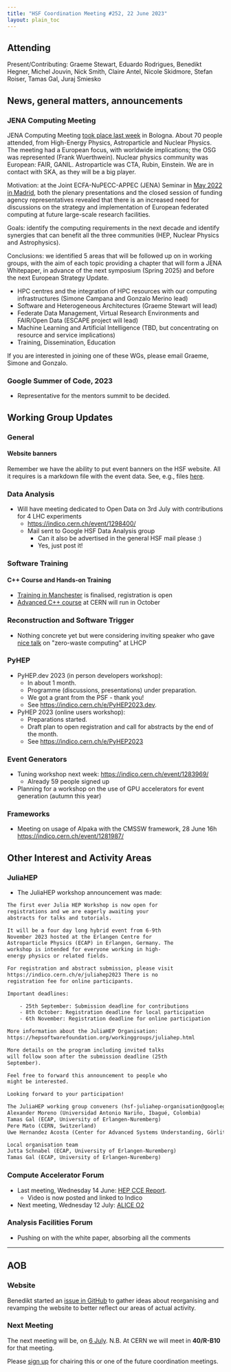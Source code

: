 ```yaml
---
title: "HSF Coordination Meeting #252, 22 June 2023"
layout: plain_toc
---
```


## Attending

Present/Contributing: Graeme Stewart, Eduardo Rodrigues, Benedikt Hegner, Michel
Jouvin, Nick Smith, Claire Antel, Nicole Skidmore, Stefan Roiser, Tamas Gal,
Juraj Smiesko

## News, general matters, announcements

### JENA Computing Meeting

JENA Computing Meeting
[took place last week](https://agenda.infn.it/event/34738/timetable/) in
Bologna. About 70 people attended, from High-Energy Physics, Astroparticle and
Nuclear Physics. The meeting had a European focus, with worldwide implications;
the OSG was represented (Frank Wuerthwein). Nuclear physics community was
European: FAIR, GANIL. Astroparticle was CTA, Rubin, Einstein. We are in contact
with SKA, as they will be a big player.

Motivation: at the Joint ECFA-NuPECC-APPEC (JENA) Seminar in
[May 2022 in Madrid](https://indico.cern.ch/event/1040535/), both the plenary
presentations and the closed session of funding agency representatives revealed
that there is an increased need for discussions on the strategy and
implementation of European federated computing at future large-scale research
facilities.

Goals: identify the computing requirements in the next decade and identify
synergies that can benefit all the three communities (HEP, Nuclear Physics and
Astrophysics).

Conclusions: we identified 5 areas that will be followed up on in working
groups, with the aim of each topic providing a chapter that will form a JENA
Whitepaper, in advance of the next symposium (Spring 2025) and before the next
European Strategy Update.

- HPC centres and the integration of HPC resources with our computing
  infrastructures (Simone Campana and Gonzalo Merino lead)
- Software and Heterogeneous Architectures (Graeme Stewart will lead)
- Federate Data Management, Virtual Research Environments and FAIR/Open Data
  (ESCAPE project will lead)
- Machine Learning and Artificial Intelligence (TBD, but concentrating on
  resource and service implications)
- Training, Dissemination, Education

If you are interested in joining one of these WGs, please email Graeme, Simone
and Gonzalo.

### Google Summer of Code, 2023

- Representative for the mentors summit to be decided.

## Working Group Updates

### General

#### Website banners

Remember we have the ability to put event banners on the HSF website. All it
requires is a markdown file with the event data. See, e.g., files
[here](https://github.com/HSF/hsf.github.io/tree/main/announcements/_posts/2023).

### Data Analysis

- Will have meeting dedicated to Open Data on 3rd July with contributions for 4
  LHC experiments
  - <https://indico.cern.ch/event/1298400/>
  - Mail sent to Google HSF Data Analysis group
    - Can it also be advertised in the general HSF mail please :)
    - Yes, just post it!

### Software Training

#### C++ Course and Hands-on Training

- [Training in Manchester](https://indico.cern.ch/event/1266661/) is finalised,
  registration is open
- [Advanced C++ course](https://indico.cern.ch/event/1266628/) at CERN will run
  in October

### Reconstruction and Software Trigger

- Nothing concrete yet but were considering inviting speaker who gave
  [nice talk](https://indico.cern.ch/event/1198609/contributions/5366525/attachments/2654042/4595921/ALVarbanescu_ZeroWaste_May23_toPublish.pdf)
  on "zero-waste computing" at LHCP

### PyHEP

- PyHEP.dev 2023 (in person developers workshop):
  - In about 1 month.
  - Programme (discussions, presentations) under preparation.
  - We got a grant from the PSF - thank you!
  - See <https://indico.cern.ch/e/PyHEP2023.dev>.
- PyHEP 2023 (online users workshop):
  - Preparations started.
  - Draft plan to open registration and call for abstracts by the end of the
    month.
  - See <https://indico.cern.ch/e/PyHEP2023>

### Event Generators

- Tuning workshop next week: <https://indico.cern.ch/event/1283969/>
  - Already 59 people signed up
- Planning for a workshop on the use of GPU accelerators for event generation
  (autumn this year)

### Frameworks

- Meeting on usage of Alpaka with the CMSSW framework, 28 June 16h
  <https://indico.cern.ch/event/1281987/>

## Other Interest and Activity Areas

### JuliaHEP

- The JuliaHEP workshop announcement was made:

```txt
The first ever Julia HEP Workshop is now open for
registrations and we are eagerly awaiting your
abstracts for talks and tutorials.

It will be a four day long hybrid event from 6-9th
November 2023 hosted at the Erlangen Centre for
Astroparticle Physics (ECAP) in Erlangen, Germany. The
workshop is intended for everyone working in high-
energy physics or related fields.

For registration and abstract submission, please visit
https://indico.cern.ch/e/juliahep2023 There is no
registration fee for online participants.

Important deadlines:

    - 25th September: Submission deadline for contributions
    - 8th October: Registration deadline for local participation
    - 6th November: Registration deadline for online participation

More information about the JuliaHEP Organisation:
https://hepsoftwarefoundation.org/workinggroups/juliahep.html

More details on the program including invited talks
will follow soon after the submission deadline (25th
September).

Feel free to forward this announcement to people who
might be interested.

Looking forward to your participation!

The JuliaHEP working group conveners (hsf-juliahep-organisation@googlegroups.com)
Alexander Moreno (Universidad Antonio Nariño, Ibagué, Colombia)
Tamas Gal (ECAP, University of Erlangen-Nuremberg)
Pere Mato (CERN, Switzerland)
Uwe Hernandez Acosta (Center for Advanced Systems Understanding, Görlitz, Germany)

Local organisation team
Jutta Schnabel (ECAP, University of Erlangen-Nuremberg)
Tamas Gal (ECAP, University of Erlangen-Nuremberg)
```

### Compute Accelerator Forum

- Last meeting, Wednesday 14 June:
  [HEP CCE Report](https://indico.cern.ch/event/1264297/).
  - Video is now posted and linked to Indico
- Next meeting, Wednesday 12 July:
  [ALICE O2](https://indico.cern.ch/event/1264298/)

### Analysis Facilities Forum

- Pushing on with the white paper, absorbing all the comments

---

## AOB

### Website

Benedikt started an
[issue in GitHub](https://github.com/HSF/hsf.github.io/issues/1411) to gather
ideas about reorganising and revamping the website to better reflect our areas
of actual activity.

### Next Meeting

The next meeting will be, on [6 July](https://indico.cern.ch/event/1225019/).
N.B. At CERN we will meet in **40/R-B10** for that meeting.

Please
[sign up](https://docs.google.com/spreadsheets/d/1Z1Z4payCpieOLiVFcC6y9j-KCj71u6xX232LHUgIHfI/edit)
for chairing this or one of the future coordination meetings.
